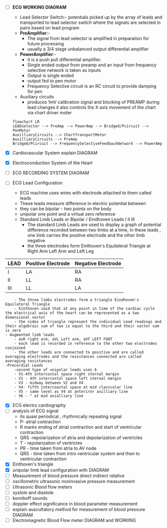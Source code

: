 
- [ ] **ECG WORKING DIAGRAM**
	- Lead Selector Switch:- potentials picked up by the array of leads and transported to lead selector switch where the signals are selected in pairs based on lead program
	- **PreAmplifier**:-
		- The signal from lead selector is amplified in preparation for future processing 
		- usually a 3/4 stage unbalanced output differential amplifier
	- **PowerAmplifier**:-
		- it is a push pull differential amplifier.
		- Single ended output from preamp and an input from frequency selective network is taken as inputs
		- Output is single ended
		- output fed to pen motor
		- Frequency Selective circuit is an RC circuit to provide damping for pen
	- Auxiliary circuits
		- produces 1mV calibration signal and blocking of PREAMP during lead changes it also controls the X axis movement of the chart via chart driver moter

	```mermaid
	flowchart LR
	LEADselector --> PreAmp --> PowerAmp --> BridgeO/Pcircuit --> PenMotor
	AuxilliaryCircuits --> ChartTransportMotor
	AuxilliaryCircuits --> PreAmp
	BridgeO/Pcircuit --> FrequencySelectiveFeedbackNetwork --> PowerAmp
	```
- [x] Cardiovascular System explain DIAGRAM 
- [x] Electroconduction System of the Heart
- [ ] ECG RECORDING SYSTEM DIAGRAM
- [ ] ECG Lead Configuration
	- ECG machine uses wires with electrode attached to them called leads
	- These leads measure difference in electric potential between
	- they can be bipolar - two points on the body
	- unipolar one point and a virtual zero reference
	- Standard Limb Leads or Bipolar / Eindhoven Leads I II III
		- The standard Limb Leads are used to display a graph of potential difference recorded between two limbs at a time, In these leads , one limb carries the positive electrode and the other limb negative
		- the three electrodes form Einthoven's Equilateral Triangle at Right Arm Left Arm and Left Leg

| LEAD | Positive Electrode | Negative Electrode |
| ---- | ------------------ | ------------------ |
| I    | LA                 | RA                 |
| II   | LL                 | RA                 |
| III  | LL                 | LA                 |
		- The three limbs electrodes form a triangle Eindhoven's Equilateral Triangle
		- Einthoven said that at any point in time of the cardiac cycle the electrical axis of the heart can be represented as a two dimensional vector
		- the sides of triangle represent the individual Lead readings and their algebraic sum of two is equal to the third and their vector sum is zero
	- Augmented limb leads
		- avR right arm, aVL Left arm, aVF LEFT FOOT
		- each lead is recorded in reference to the other two electrodes conjoined
		- the other leads are connected to positive and are called averaging electrodes and the resistances connected are called averaging resistances
	-Precordial Leads
		-second type of unipolar leads uses 6
		- V1-4th intercostal space right sternal margin
		- V2 - 4th intercostal space left sternal margin
		- V3 - midway between V2 and V4
		- V4- fifth intercoastal space at mid clavicular line
		- V5 - same level as V4 at anteriror axilliary line
		- V6 - " at mid axialliary line
- [x] ECG electro cardiography
- [ ] analysis of ECG signal
	- its quasi periodical , rhythmically repeating signal
	- P- atrial contraction
	-  R marks ending of atrial contraction and start of ventricular contraction
	- QRS -repolarization of atria and depolarization of ventricles
	- T - repolarization of ventricles
	- PR - time taken from atria to AV node
	- QRS - time taken from intro ventricular system and then to ventricular contraction
- [x] Einthoven's triangle
- [x] unipolar limb lead configuration with DIAGRAM
- [ ] Measurement of blood pressure direct indirect relative
- [ ] oscillometric ultrasonic noninvasive pressure measurement
- [ ] Ultrasonic Blood flow meters
- [ ] systole and diastole
- [ ] korotkoff sounds
- [ ] doppler effect significance in blood parameter measurement
- [ ] explain auscultatory method for measurement of blood pressure DIAGRAM
- [ ] Electromagnetic Blood Flow meter DIAGRAM and WORKING